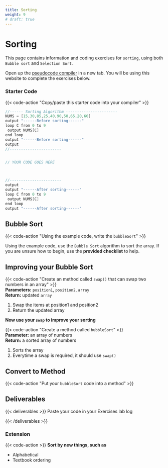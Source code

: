 ```yaml
---
title: Sorting
weight: 9
# draft: true
---
```


# Sorting

This page contains information and coding exercises for `sorting`, using both `Bubble sort` and `Selection Sort`.

Open up the [pseudocode compiler](http://ibcomp.fis.edu/pseudocode/pcode.html) in a new tab. You will be using this website to complete the exercises below.


### Starter Code
{{< code-action "Copy/paste this starter code into your compiler" >}}

```java
//------ Sorting Algorithm -----------------------
NUMS = [15,30,85,25,40,90,50,65,20,60]
output "------Before sorting------"
loop C from 0 to 9
 output NUMS[C]
end loop
output "------Before sorting------"
output
//-----------------------


// YOUR CODE GOES HERE 



//-----------------------
output
output "------After sorting------"
loop C from 0 to 9
 output NUMS[C]
end loop
output "------After sorting------"
```

## Bubble Sort

{{< code-action "Using the example code, write the  `bubbleSort`" >}}

Using the example code, use the `Bubble Sort` algorithm to sort the array. If you are unsure how to begin, use the **provided  checklist** to help.


## Improving your Bubble Sort

{{< code-action "Create an method called `swap()` that can swap two numbers in an array" >}}     
**Parameters:** `position1`, `position2`, `array`        
**Return:** updated `array`
 
1. Swap the items at position1 and position2
2. Return the updated array

**Now use your `swap` to improve your sorting**

{{< code-action "Create a method called `bubbleSort`" >}}     
**Parameter:** an array of numbers          
**Return:** a sorted array of numbers    
1. Sorts the array
2. Everytime a swap is required, it should use `swap()` 

## Convert to Method

{{< code-action "Put your `bubbleSort` code into a method" >}}


## Deliverables

{{< deliverables >}}
Paste your code in your Exercises lab log
<!-- 
Complete the [Exit Ticket](https://docs.google.com/forms/d/e/1FAIpQLScgcYSCyOc-9A60yAu78deLLUhKunf9wPlE_D1hJHy12Hzq1Q/viewform?usp=sf_link) -->

{{< /deliverables >}}

### Extension

{{< code-action >}} **Sort by new things, such as** 

- Alphabetical
- Textbook ordering 

